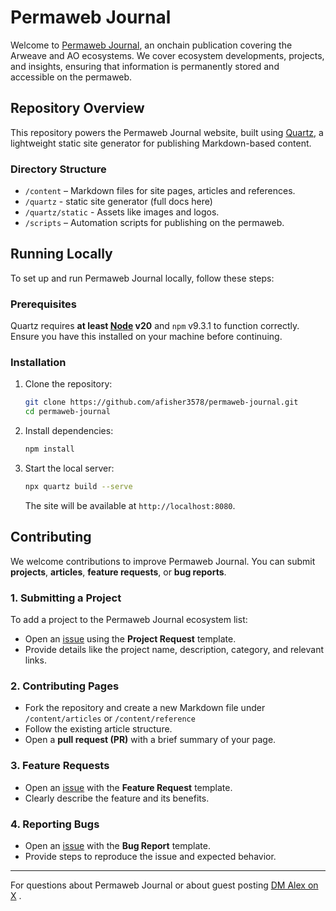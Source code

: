 # Permaweb Journal

Welcome to [Permaweb Journal](https://permaweb-journal.arweave.net/), an onchain publication covering the Arweave and AO ecosystems. We cover ecosystem developments, projects, and insights, ensuring that information is permanently stored and accessible on the permaweb.

## Repository Overview

This repository powers the Permaweb Journal website, built using [Quartz](https://quartz.jzhao.xyz/), a lightweight static site generator for publishing Markdown-based content.

### Directory Structure

- `/content` – Markdown files for site pages, articles and references.
- `/quartz` - static site generator (full docs here)
- `/quartz/static` - Assets like images and logos.
- `/scripts` – Automation scripts for publishing on the permaweb.

## Running Locally

To set up and run Permaweb Journal locally, follow these steps:

### Prerequisites

Quartz requires **at least [Node](https://nodejs.org/) v20** and `npm` v9.3.1 to function correctly. Ensure you have this installed on your machine before continuing.

### Installation

1. Clone the repository:
   ```sh
   git clone https://github.com/afisher3578/permaweb-journal.git
   cd permaweb-journal
   ```
2. Install dependencies:
   ```sh
   npm install
   ```
3. Start the local server:
   ```sh
   npx quartz build --serve
   ```
   The site will be available at `http://localhost:8080`.

## Contributing

We welcome contributions to improve Permaweb Journal. You can submit **projects**, **articles**, **feature requests**, or **bug reports**.

### 1. Submitting a Project

To add a project to the Permaweb Journal ecosystem list:

- Open an [issue](https://github.com/your-org/permaweb-journal/issues) using the **Project Request** template.
- Provide details like the project name, description, category, and relevant links.

### 2. Contributing Pages

- Fork the repository and create a new Markdown file under `/content/articles` or `/content/reference`
- Follow the existing article structure.
- Open a **pull request (PR)** with a brief summary of your page.

### 3. Feature Requests

- Open an [issue](https://github.com/your-org/permaweb-journal/issues) with the **Feature Request** template.
- Clearly describe the feature and its benefits.

### 4. Reporting Bugs

- Open an [issue](https://github.com/your-org/permaweb-journal/issues) with the **Bug Report** template.
- Provide steps to reproduce the issue and expected behavior.

---

For questions about Permaweb Journal or about guest posting [DM Alex on X](https://x.com/afmedia_) .
